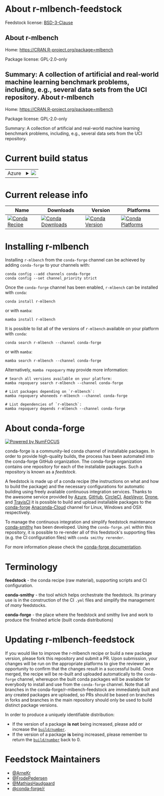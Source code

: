 About r-mlbench-feedstock
=========================

Feedstock license: [BSD-3-Clause](https://github.com/conda-forge/r-mlbench-feedstock/blob/main/LICENSE.txt)

About r-mlbench
---------------

Home: https://CRAN.R-project.org/package=mlbench

Package license: GPL-2.0-only

Summary: A collection of artificial and real-world machine learning benchmark problems, including, e.g., several data sets from the UCI repository.
About r-mlbench
---------------

Home: https://CRAN.R-project.org/package=mlbench

Package license: GPL-2.0-only

Summary: A collection of artificial and real-world machine learning benchmark problems, including, e.g., several data sets from the UCI repository.

Current build status
====================


<table>
    
  <tr>
    <td>Azure</td>
    <td>
      <details>
        <summary>
          <a href="https://dev.azure.com/conda-forge/feedstock-builds/_build/latest?definitionId=1366&branchName=main">
            <img src="https://dev.azure.com/conda-forge/feedstock-builds/_apis/build/status/r-mlbench-feedstock?branchName=main">
          </a>
        </summary>
        <table>
          <thead><tr><th>Variant</th><th>Status</th></tr></thead>
          <tbody><tr>
              <td>linux_64_r_base4.1</td>
              <td>
                <a href="https://dev.azure.com/conda-forge/feedstock-builds/_build/latest?definitionId=1366&branchName=main">
                  <img src="https://dev.azure.com/conda-forge/feedstock-builds/_apis/build/status/r-mlbench-feedstock?branchName=main&jobName=linux&configuration=linux%20linux_64_r_base4.1" alt="variant">
                </a>
              </td>
            </tr><tr>
              <td>linux_64_r_base4.2</td>
              <td>
                <a href="https://dev.azure.com/conda-forge/feedstock-builds/_build/latest?definitionId=1366&branchName=main">
                  <img src="https://dev.azure.com/conda-forge/feedstock-builds/_apis/build/status/r-mlbench-feedstock?branchName=main&jobName=linux&configuration=linux%20linux_64_r_base4.2" alt="variant">
                </a>
              </td>
            </tr><tr>
              <td>osx_64_r_base4.1</td>
              <td>
                <a href="https://dev.azure.com/conda-forge/feedstock-builds/_build/latest?definitionId=1366&branchName=main">
                  <img src="https://dev.azure.com/conda-forge/feedstock-builds/_apis/build/status/r-mlbench-feedstock?branchName=main&jobName=osx&configuration=osx%20osx_64_r_base4.1" alt="variant">
                </a>
              </td>
            </tr><tr>
              <td>osx_64_r_base4.2</td>
              <td>
                <a href="https://dev.azure.com/conda-forge/feedstock-builds/_build/latest?definitionId=1366&branchName=main">
                  <img src="https://dev.azure.com/conda-forge/feedstock-builds/_apis/build/status/r-mlbench-feedstock?branchName=main&jobName=osx&configuration=osx%20osx_64_r_base4.2" alt="variant">
                </a>
              </td>
            </tr><tr>
              <td>win_64</td>
              <td>
                <a href="https://dev.azure.com/conda-forge/feedstock-builds/_build/latest?definitionId=1366&branchName=main">
                  <img src="https://dev.azure.com/conda-forge/feedstock-builds/_apis/build/status/r-mlbench-feedstock?branchName=main&jobName=win&configuration=win%20win_64_" alt="variant">
                </a>
              </td>
            </tr>
          </tbody>
        </table>
      </details>
    </td>
  </tr>
</table>

Current release info
====================

| Name | Downloads | Version | Platforms |
| --- | --- | --- | --- |
| [![Conda Recipe](https://img.shields.io/badge/recipe-r--mlbench-green.svg)](https://anaconda.org/conda-forge/r-mlbench) | [![Conda Downloads](https://img.shields.io/conda/dn/conda-forge/r-mlbench.svg)](https://anaconda.org/conda-forge/r-mlbench) | [![Conda Version](https://img.shields.io/conda/vn/conda-forge/r-mlbench.svg)](https://anaconda.org/conda-forge/r-mlbench) | [![Conda Platforms](https://img.shields.io/conda/pn/conda-forge/r-mlbench.svg)](https://anaconda.org/conda-forge/r-mlbench) |

Installing r-mlbench
====================

Installing `r-mlbench` from the `conda-forge` channel can be achieved by adding `conda-forge` to your channels with:

```
conda config --add channels conda-forge
conda config --set channel_priority strict
```

Once the `conda-forge` channel has been enabled, `r-mlbench` can be installed with `conda`:

```
conda install r-mlbench
```

or with `mamba`:

```
mamba install r-mlbench
```

It is possible to list all of the versions of `r-mlbench` available on your platform with `conda`:

```
conda search r-mlbench --channel conda-forge
```

or with `mamba`:

```
mamba search r-mlbench --channel conda-forge
```

Alternatively, `mamba repoquery` may provide more information:

```
# Search all versions available on your platform:
mamba repoquery search r-mlbench --channel conda-forge

# List packages depending on `r-mlbench`:
mamba repoquery whoneeds r-mlbench --channel conda-forge

# List dependencies of `r-mlbench`:
mamba repoquery depends r-mlbench --channel conda-forge
```


About conda-forge
=================

[![Powered by
NumFOCUS](https://img.shields.io/badge/powered%20by-NumFOCUS-orange.svg?style=flat&colorA=E1523D&colorB=007D8A)](https://numfocus.org)

conda-forge is a community-led conda channel of installable packages.
In order to provide high-quality builds, the process has been automated into the
conda-forge GitHub organization. The conda-forge organization contains one repository
for each of the installable packages. Such a repository is known as a *feedstock*.

A feedstock is made up of a conda recipe (the instructions on what and how to build
the package) and the necessary configurations for automatic building using freely
available continuous integration services. Thanks to the awesome service provided by
[Azure](https://azure.microsoft.com/en-us/services/devops/), [GitHub](https://github.com/),
[CircleCI](https://circleci.com/), [AppVeyor](https://www.appveyor.com/),
[Drone](https://cloud.drone.io/welcome), and [TravisCI](https://travis-ci.com/)
it is possible to build and upload installable packages to the
[conda-forge](https://anaconda.org/conda-forge) [Anaconda-Cloud](https://anaconda.org/)
channel for Linux, Windows and OSX respectively.

To manage the continuous integration and simplify feedstock maintenance
[conda-smithy](https://github.com/conda-forge/conda-smithy) has been developed.
Using the ``conda-forge.yml`` within this repository, it is possible to re-render all of
this feedstock's supporting files (e.g. the CI configuration files) with ``conda smithy rerender``.

For more information please check the [conda-forge documentation](https://conda-forge.org/docs/).

Terminology
===========

**feedstock** - the conda recipe (raw material), supporting scripts and CI configuration.

**conda-smithy** - the tool which helps orchestrate the feedstock.
                   Its primary use is in the construction of the CI ``.yml`` files
                   and simplify the management of *many* feedstocks.

**conda-forge** - the place where the feedstock and smithy live and work to
                  produce the finished article (built conda distributions)


Updating r-mlbench-feedstock
============================

If you would like to improve the r-mlbench recipe or build a new
package version, please fork this repository and submit a PR. Upon submission,
your changes will be run on the appropriate platforms to give the reviewer an
opportunity to confirm that the changes result in a successful build. Once
merged, the recipe will be re-built and uploaded automatically to the
`conda-forge` channel, whereupon the built conda packages will be available for
everybody to install and use from the `conda-forge` channel.
Note that all branches in the conda-forge/r-mlbench-feedstock are
immediately built and any created packages are uploaded, so PRs should be based
on branches in forks and branches in the main repository should only be used to
build distinct package versions.

In order to produce a uniquely identifiable distribution:
 * If the version of a package **is not** being increased, please add or increase
   the [``build/number``](https://docs.conda.io/projects/conda-build/en/latest/resources/define-metadata.html#build-number-and-string).
 * If the version of a package **is** being increased, please remember to return
   the [``build/number``](https://docs.conda.io/projects/conda-build/en/latest/resources/define-metadata.html#build-number-and-string)
   back to 0.

Feedstock Maintainers
=====================

* [@ArneKr](https://github.com/ArneKr/)
* [@FrodePedersen](https://github.com/FrodePedersen/)
* [@MathiasHaudgaard](https://github.com/MathiasHaudgaard/)
* [@conda-forge/r](https://github.com/conda-forge/r/)

